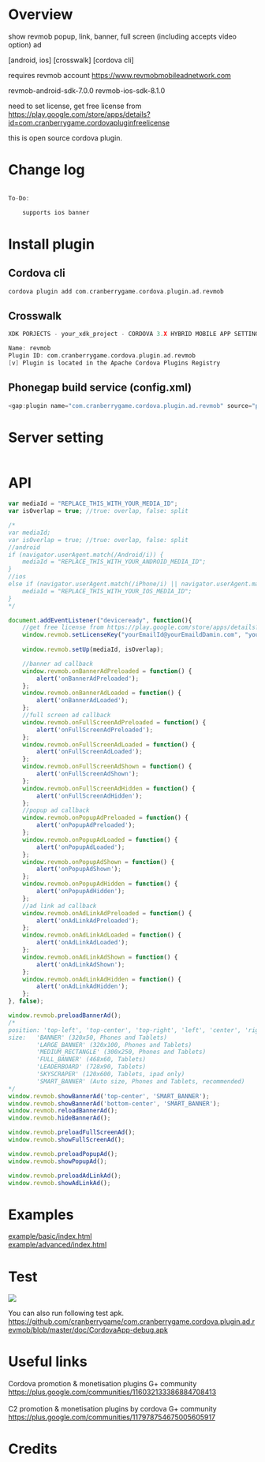 # Overview #
show revmob popup, link, banner, full screen (including accepts video option) ad

[android, ios] [crosswalk] [cordova cli]

requires revmob account https://www.revmobmobileadnetwork.com

revmob-android-sdk-7.0.0
revmob-ios-sdk-8.1.0

need to set license, get free license from https://play.google.com/store/apps/details?id=com.cranberrygame.cordovapluginfreelicense

this is open source cordova plugin.

# Change log #
```c
	
To-Do:

	supports ios banner
```
# Install plugin #

## Cordova cli ##
```c
cordova plugin add com.cranberrygame.cordova.plugin.ad.revmob
```

## Crosswalk ##
```c
XDK PORJECTS - your_xdk_project - CORDOVA 3.X HYBRID MOBILE APP SETTINGS - PLUGINS AND PERMISSIONS - Third Party Plugins - Add a Third Party Plugin - Get Plugin from the Web -

Name: revmob
Plugin ID: com.cranberrygame.cordova.plugin.ad.revmob
[v] Plugin is located in the Apache Cordova Plugins Registry
```

## Phonegap build service (config.xml) ##
```c
<gap:plugin name="com.cranberrygame.cordova.plugin.ad.revmob" source="plugins.cordova.io" />
```

# Server setting #
```c
```

# API #
```javascript
var mediaId = "REPLACE_THIS_WITH_YOUR_MEDIA_ID";
var isOverlap = true; //true: overlap, false: split

/*
var mediaId;
var isOverlap = true; //true: overlap, false: split
//android
if (navigator.userAgent.match(/Android/i)) {
	mediaId = "REPLACE_THIS_WITH_YOUR_ANDROID_MEDIA_ID";
}
//ios
else if (navigator.userAgent.match(/iPhone/i) || navigator.userAgent.match(/iPad/i)) {
	mediaId = "REPLACE_THIS_WITH_YOUR_IOS_MEDIA_ID";
}
*/

document.addEventListener("deviceready", function(){
	//get free license from https://play.google.com/store/apps/details?id=com.cranberrygame.cordovapluginfreelicense
	window.revmob.setLicenseKey("yourEmailId@yourEmaildDamin.com", "yourFreeLicenseKey");
	
	window.revmob.setUp(mediaId, isOverlap);

	//banner ad callback
	window.revmob.onBannerAdPreloaded = function() {
		alert('onBannerAdPreloaded');
	};
	window.revmob.onBannerAdLoaded = function() {
		alert('onBannerAdLoaded');
	};
	//full screen ad callback
	window.revmob.onFullScreenAdPreloaded = function() {
		alert('onFullScreenAdPreloaded');
	};
	window.revmob.onFullScreenAdLoaded = function() {
		alert('onFullScreenAdLoaded');
	};
	window.revmob.onFullScreenAdShown = function() {
		alert('onFullScreenAdShown');
	};
	window.revmob.onFullScreenAdHidden = function() {
		alert('onFullScreenAdHidden');
	};
	//popup ad callback
	window.revmob.onPopupAdPreloaded = function() {
		alert('onPopupAdPreloaded');
	};
	window.revmob.onPopupAdLoaded = function() {
		alert('onPopupAdLoaded');
	};
	window.revmob.onPopupAdShown = function() {
		alert('onPopupAdShown');
	};
	window.revmob.onPopupAdHidden = function() {
		alert('onPopupAdHidden');
	};
	//ad link ad callback
	window.revmob.onAdLinkAdPreloaded = function() {
		alert('onAdLinkAdPreloaded');
	};
	window.revmob.onAdLinkAdLoaded = function() {
		alert('onAdLinkAdLoaded');
	};
	window.revmob.onAdLinkAdShown = function() {
		alert('onAdLinkAdShown');
	};
	window.revmob.onAdLinkAdHidden = function() {
		alert('onAdLinkAdHidden');
	};	
}, false);

window.revmob.preloadBannerAd();
/*
position: 'top-left', 'top-center', 'top-right', 'left', 'center', 'right', 'bottom-left', 'bottom-center', 'bottom-right'
size: 	'BANNER' (320x50, Phones and Tablets)
		'LARGE_BANNER' (320x100, Phones and Tablets)
		'MEDIUM_RECTANGLE' (300x250, Phones and Tablets)
		'FULL_BANNER' (468x60, Tablets)
		'LEADERBOARD' (728x90, Tablets)
		'SKYSCRAPER' (120x600, Tablets, ipad only)
		'SMART_BANNER' (Auto size, Phones and Tablets, recommended)
*/
window.revmob.showBannerAd('top-center', 'SMART_BANNER');
window.revmob.showBannerAd('bottom-center', 'SMART_BANNER');
window.revmob.reloadBannerAd();
window.revmob.hideBannerAd();

window.revmob.preloadFullScreenAd();
window.revmob.showFullScreenAd();

window.revmob.preloadPopupAd();
window.revmob.showPopupAd();

window.revmob.preloadAdLinkAd();
window.revmob.showAdLinkAd();
```
# Examples #
<a href="https://github.com/cranberrygame/com.cranberrygame.cordova.plugin.ad.revmob/blob/master/example/basic/index.html">example/basic/index.html</a><br>
<a href="https://github.com/cranberrygame/com.cranberrygame.cordova.plugin.ad.revmob/blob/master/example/advanced/index.html">example/advanced/index.html</a>

# Test #

[![](http://img.youtube.com/vi/fThTXn88dNw/0.jpg)](https://www.youtube.com/watch?v=fThTXn88dNw&feature=youtu.be "Youtube")

You can also run following test apk.
https://github.com/cranberrygame/com.cranberrygame.cordova.plugin.ad.revmob/blob/master/doc/CordovaApp-debug.apk

# Useful links #

Cordova promotion & monetisation plugins G+ community<br>
https://plus.google.com/communities/116032133386884708413<br>
<br>
C2 promotion & monetisation plugins by cordova G+ community<br>
https://plus.google.com/communities/117978754675005605917<br>

# Credits #
